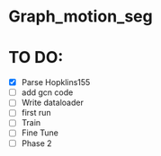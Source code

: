 # Graph_motion_seg

# TO DO:
- [X] Parse Hopklins155
- [ ] add gcn code
- [ ] Write dataloader
- [ ] first run
- [ ] Train
- [ ] Fine Tune
- [ ] Phase 2
